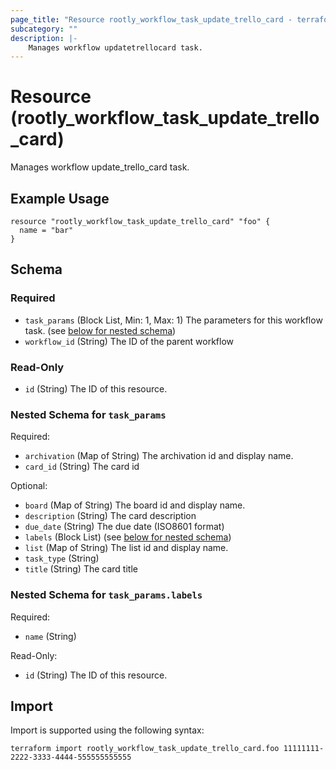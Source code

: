 ```yaml
---
page_title: "Resource rootly_workflow_task_update_trello_card - terraform-provider-rootly"
subcategory: ""
description: |-
    Manages workflow updatetrellocard task.
---
```


# Resource (rootly_workflow_task_update_trello_card)

Manages workflow update_trello_card task.

## Example Usage

```
resource "rootly_workflow_task_update_trello_card" "foo" {
  name = "bar"
}
```

<!-- schema generated by tfplugindocs -->
## Schema

### Required

- `task_params` (Block List, Min: 1, Max: 1) The parameters for this workflow task. (see [below for nested schema](#nestedblock--task_params))
- `workflow_id` (String) The ID of the parent workflow

### Read-Only

- `id` (String) The ID of this resource.

<a id="nestedblock--task_params"></a>
### Nested Schema for `task_params`

Required:

- `archivation` (Map of String) The archivation id and display name.
- `card_id` (String) The card id

Optional:

- `board` (Map of String) The board id and display name.
- `description` (String) The card description
- `due_date` (String) The due date (ISO8601 format)
- `labels` (Block List) (see [below for nested schema](#nestedblock--task_params--labels))
- `list` (Map of String) The list id and display name.
- `task_type` (String)
- `title` (String) The card title

<a id="nestedblock--task_params--labels"></a>
### Nested Schema for `task_params.labels`

Required:

- `name` (String)

Read-Only:

- `id` (String) The ID of this resource.

## Import

Import is supported using the following syntax:

```shell
terraform import rootly_workflow_task_update_trello_card.foo 11111111-2222-3333-4444-555555555555
```